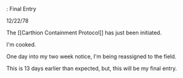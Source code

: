 : Final Entry

12/22/78

The [[Carthion Containment Protocol]] has just been initiated.

I'm cooked.

One day into my two week notice, I'm being reassigned to the field.

This is 13 days earlier than expected, but, this will be my final entry.